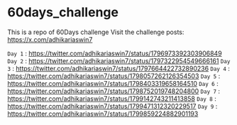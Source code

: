 # 60days_challenge

This is a repo of 60Days challenge
Visit the challenge posts:
https://x.com/adhikariaswin7 

```Day 1``` : https://twitter.com/adhikariaswin7/status/1796973392303906849
```Day 2``` : https://twitter.com/adhikariaswin7/status/1797322954549666161
```Day 3``` : https://twitter.com/adhikariaswin7/status/1797664422732890236
```Day 4``` : https://twitter.com/adhikariaswin7/status/1798057262126354503
```Day 5``` : https://twitter.com/adhikariaswin7/status/1798403319658164510
```Day 6``` : https://twitter.com/adhikariaswin7/status/1798752019748204800
```Day 7``` : https://twitter.com/adhikariaswin7/status/1799142743211413858
```Day 8``` : https://twitter.com/adhikariaswin7/status/1799471312320229517
```Day 9``` : https://twitter.com/adhikariaswin7/status/1799859224882901193
